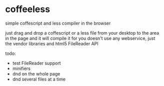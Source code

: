 coffeeless
==========

simple coffescript and less compiler in the browser

just drag and drop a coffescript or a less file from your desktop to the area in the page and it will compile it for you
doesn't use any webservice, just the vendor libraries and html5 FileReader API

todo:
 - test FileReader support
 - minifiers
 - dnd on the whole page
 - dnd several files at a time
